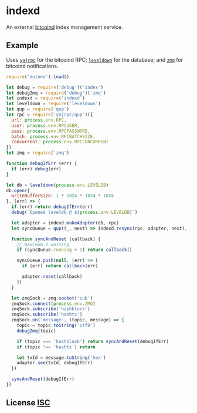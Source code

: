 # indexd
An external [bitcoind](https://github.com/bitcoin/bitcoin) index management service.


## Example
Uses [`yajrpc`](https://github.com/dcousens/yajrpc) for the bitcoind RPC;
[`leveldown`](https://github.com/level/leveldown) for the database;
and [`zmq`](https://www.npmjs.com/package/zmq) for bitcoind notifications.

``` javascript
require('dotenv').load()

let debug = require('debug')('index')
let debugZmq = require('debug')('zmq')
let indexd = require('indexd')
let leveldown = require('leveldown')
let qup = require('qup')
let rpc = require('yajrpc/qup')({
  url: process.env.RPC,
  user: process.env.RPCUSER,
  pass: process.env.RPCPASSWORD,
  batch: process.env.RPCBATCHSIZE,
  concurrent: process.env.RPCCONCURRENT
})
let zmq = require('zmq')

function debugIfErr (err) {
  if (err) debug(err)
}

let db = leveldown(process.env.LEVELDB)
db.open({
  writeBufferSize: 1 * 1024 * 1024 * 1024
}, (err) => {
  if (err) return debugIfErr(err)
  debug(`Opened leveldb @ ${process.env.LEVELDB}`)

  let adapter = indexd.makeAdapter(db, rpc)
  let syncQueue = qup((_, next) => indexd.resync(rpc, adapter, next), 1)

  function syncAndReset (callback) {
    // maximum 2 waiting
    if (syncQueue.running > 1) return callback()

    syncQueue.push(null, (err) => {
      if (err) return callback(err)

      adapter.reset(callback)
    })
  }

  let zmqSock = zmq.socket('sub')
  zmqSock.connect(process.env.ZMQ)
  zmqSock.subscribe('hashblock')
  zmqSock.subscribe('hashtx')
  zmqSock.on('message', (topic, message) => {
    topic = topic.toString('utf8')
    debugZmq(topic)

    if (topic === 'hashblock') return syncAndReset(debugIfErr)
    if (topic !== 'hashtx') return

    let txId = message.toString('hex')
    adapter.see(txId, debugIfErr)
  })

  syncAndReset(debugIfErr)
})
```


## License [ISC](LICENSE)
